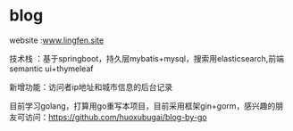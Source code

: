 # blog
website :www.lingfen.site

技术栈 ：基于springboot，持久层mybatis+mysql，搜索用elasticsearch,前端semantic ui+thymeleaf

新增功能：访问者ip地址和城市信息的后台记录

目前学习golang，打算用go重写本项目，目前采用框架gin+gorm，感兴趣的朋友可访问：https://github.com/huoxubugai/blog-by-go
